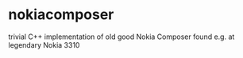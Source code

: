# nokiacomposer
trivial C++ implementation of old good Nokia Composer found e.g. at legendary Nokia 3310
